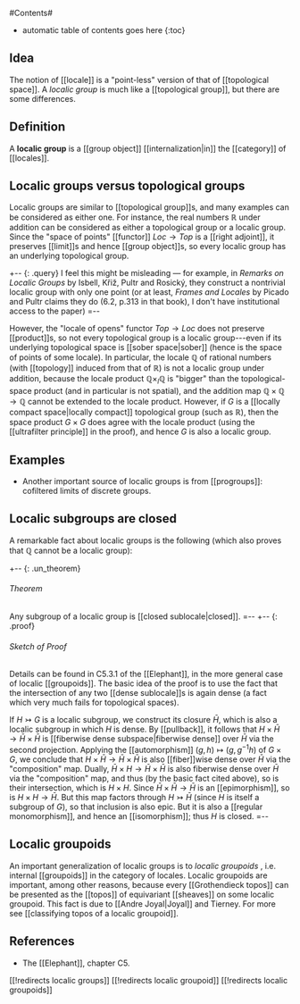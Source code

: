 #Contents#
* automatic table of contents goes here
{:toc}


## Idea ##

The notion of [[locale]] is a "point-less" version of that of [[topological space]]. A _localic group_ is much like a [[topological group]], but there are some differences.

## Definition ##


A **localic group** is a [[group object]] [[internalization|in]] the [[category]] of [[locales]].

## Localic groups versus topological groups

Localic groups are similar to [[topological group]]s, and many examples can be considered as either one.  For instance, the real numbers $\mathbb{R}$ under addition can be considered as either a topological group or a localic group.  Since the "space of points" [[functor]] $Loc \to Top$ is a [[right adjoint]], it preserves [[limit]]s and hence [[group object]]s, so every localic group has an underlying topological group.

+-- {: .query}
I feel this might be misleading &#8212; for example, in _Remarks on Localic Groups_ by Isbell, K&#345;i&#382;, Pultr and Rosick&#253;, they construct a nontrivial localic group with only one point (or at least, _Frames and Locales_ by Picado and Pultr claims they do (6.2, p.313 in that book), I don't have institutional access to the paper)
=--

However, the "locale of opens" functor $Top\to Loc$ does not preserve [[product]]s, so not every topological group is a localic group---even if its underlying topological space is [[sober space|sober]] (hence is the space of points of some locale).  In particular, the locale $\mathbb{Q}$ of rational numbers (with [[topology]] induced from that of $\mathbb{R}$) is not a localic group under addition, because the locale product $\mathbb{Q}\times_l \mathbb{Q}$ is "bigger" than the topological-space product (and in particular is not spatial), and the addition map $\mathbb{Q}\times \mathbb{Q}\to \mathbb{Q}$ cannot be extended to the locale product.  However, if $G$ is a [[locally compact space|locally compact]] topological group (such as $\mathbb{R}$), then the space product $G\times G$ does agree with the locale product (using the [[ultrafilter principle]] in the proof), and hence $G$ is also a localic group.

## Examples

* Another important source of localic groups is from [[progroups]]: cofiltered limits of discrete groups.

## Localic subgroups are closed

A remarkable fact about localic groups is the following (which also proves that $\mathbb{Q}$ cannot be a localic group):

+-- {: .un_theorem}
###### Theorem
Any subgroup of a localic group is [[closed sublocale|closed]].
=--
+-- {: .proof}
###### Sketch of Proof
Details can be found in C5.3.1 of the [[Elephant]], in the more general case of localic [[groupoids]].  The basic idea of the proof is to use the fact that the intersection of any two [[dense sublocale]]s is again dense (a fact which very much fails for topological spaces).

If $H\rightarrowtail G$ is a localic subgroup, we construct its closure $\bar{H}$, which is also a localic subgroup in which $H$ is dense.  By [[pullback]], it follows that $H\times \bar{H} \to \bar{H} \times \bar{H}$ is [[fiberwise dense subspace|fiberwise dense]] over $\bar{H}$ via the second projection.  Applying the [[automorphism]] $(g,h) \mapsto (g,g^{-1}h)$ of $G\times G$, we conclude that $H\times \bar{H} \to \bar{H} \times \bar{H}$ is also [[fiber]]wise dense over $\bar{H}$ via the "composition" map.  Dually, $\bar{H}\times H \to \bar{H} \times \bar{H}$ is also fiberwise dense over $\bar{H}$ via the "composition" map, and thus (by the basic fact cited above), so is their intersection, which is $H\times H$.  Since $\bar{H}\times \bar{H}\to \bar{H}$ is an [[epimorphism]], so is $H\times H\to\bar{H}$.  But this map factors through $H\rightarrowtail \bar{H}$ (since $H$ is itself a subgroup of $G$), so that inclusion is also epic.  But it is also a [[regular monomorphism]], and hence an [[isomorphism]]; thus $H$ is closed.
=--

## Localic groupoids

An important generalization of localic groups is to _localic groupoids_ , i.e. internal [[groupoids]] in the category of locales.  Localic groupoids are important, among other reasons, because every [[Grothendieck topos]] can be presented as the [[topos]] of equivariant [[sheaves]] on some localic groupoid.  This fact is due to [[Andre Joyal|Joyal]] and Tierney. For more see [[classifying topos of a localic groupoid]].

## References

* The [[Elephant]], chapter C5.


[[!redirects localic groups]]
[[!redirects localic groupoid]]
[[!redirects localic groupoids]]